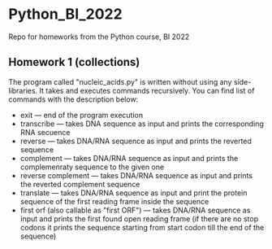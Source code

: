 # Python_BI_2022
Repo for homeworks from the Python course, BI 2022

## Homework 1 (collections)

The program called "nucleic_acids.py" is written without using any side-libraries. It takes and executes commands recursively. You can find list of commands with the description below:

* exit — end of the program execution
* transcribe — takes DNA sequence as input and prints the corresponding RNA secuence
* reverse — takes DNA/RNA sequence as input and prints the reverted sequence
* complement — takes DNA/RNA sequence as input and prints the complemenraty sequence to the given one
* reverse complement — takes DNA/RNA sequence as input and prints the reverted complement sequence
* translate — takes DNA/RNA sequence as input and print the protein sequence of the first reading frame inside the sequence
* first orf (also callable as "first ORF") — takes DNA/RNA sequence as input and prints the first found open reading frame (if there are no stop codons it prints the sequence starting from start codon till the end of the sequence)
